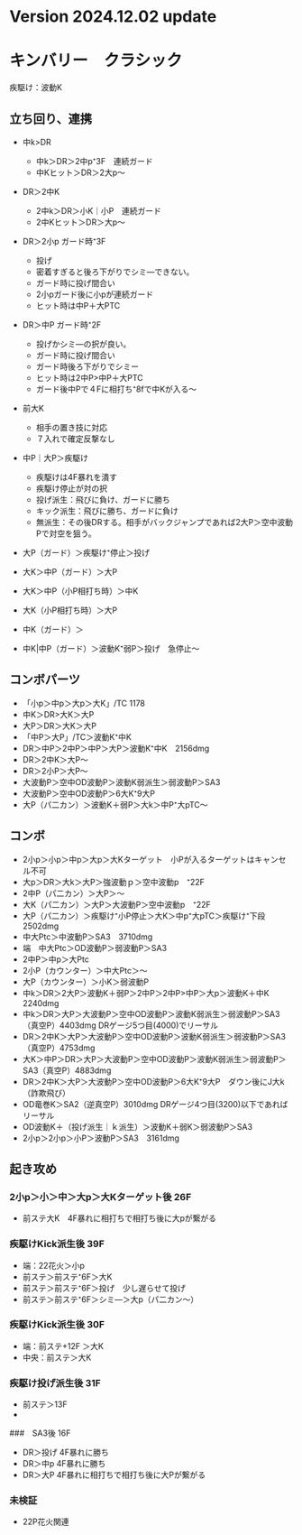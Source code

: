 # Version 2024.12.02 update
# キンバリー　クラシック
疾駆け：波動K
## 立ち回り、連携
* 中k>DR
  * 中k＞DR＞2中p⁺3F　連続ガード
  * 中Kヒット＞DR＞2大p～
* DR＞2中K
  * 2中k＞DR＞小K｜小P　連続ガード
  * 2中Kヒット＞DR＞大p～

* DR＞2小p ガード時⁺3F
  * 投げ　
  * 密着すぎると後ろ下がりでシミ―できない。 
  * ガード時に投げ間合い
  * 2小pガード後に小pが連続ガード
  * ヒット時は中P＋大PTC

* DR＞中P ガード時⁺2F
  * 投げかシミ―の択が良い。
  * ガード時に投げ間合い
  * ガード時後ろ下がりでシミー
  * ヒット時は2中P>中P＋大PTC
  * ガード後中Pで４Fに相打ち⁺8fで中Kが入る～

* 前大K
  * 相手の置き技に対応
  * ７入れで確定反撃なし

* 中P｜大P＞疾駆け
  * 疾駆けは4F暴れを潰す
  * 疾駆け停止が対の択
  * 投げ派生：飛びに負け、ガードに勝ち
  * キック派生：飛びに勝ち、ガードに負け
  * 無派生：その後DRする。相手がバックジャンプであれば2大P＞空中波動Pで対空を狙う。

* 大P（ガード）＞疾駆け⁺停止＞投げ
* 大K＞中P（ガード）＞大P
* 大K＞中P（小P相打ち時）＞中K
* 大K（小P相打ち時）＞大P
* 中K（ガード）＞
* 中K|中P（ガード）＞波動K⁺弱P＞投げ　急停止～

## コンボパーツ 
* 「小p＞中p＞大p＞大K」/TC 1178 
* 中K＞DR>大K＞大P
* 大P＞DR＞大K＞大P
* 「中P＞大P」/TC＞波動K⁺中K
* DR＞中P＞2中P＞中P＞大P＞波動K⁺中K　2156dmg
* DR＞2中K＞大P～  
* DR＞2小P＞大P～
* 大波動P＞空中OD波動P＞波動K弱派生＞弱波動P＞SA3
* 大波動P＞空中OD波動P＞6大K⁺9大P
* 大P（パ二カン）＞波動K＋弱P＞大k＞中P⁺大pTC～

## コンボ
* 2小p＞小p＞中p＞大p＞大Kターゲット　小Pが入るターゲットはキャンセル不可
* 大p＞DR＞大k＞大P＞強波動ｐ＞空中波動p　⁺22F
* 2中P（パ二カン）＞大P＞～
* 大K（パ二カン）＞大P＞大波動P＞空中波動p　⁺22F 
* 大P（パ二カン）＞疾駆け⁺小P停止＞大K＞中p⁺大pTC＞疾駆け⁺下段　2502dmg
* 中大Ptc＞中波動P＞SA3　3710dmg
* 端　中大Ptc＞OD波動P＞弱波動P＞SA3　
* 2中P＞中p＞大Ptc
* 2小P（カウンター）＞中大Ptc＞～
* 大P（カウンター）＞小K＞弱波動P
* 中k＞DR＞2大P＞波動K＋弱P＞2中P＞2中P>中P＞大p＞波動K＋中K　2240dmg 
* 中k＞DR＞大P＞大波動P＞空中OD波動P＞波動K弱派生＞弱波動P＞SA3（真空P）4403dmg DRゲージ5つ目(4000)でリーサル
* DR＞2中K＞大P＞大波動P＞空中OD波動P＞波動K弱派生＞弱波動P＞SA3（真空P）4753dmg
* 大K＞中P＞DR＞大P＞大波動P＞空中OD波動P＞波動K弱派生＞弱波動P＞SA3（真空P）4883dmg
* DR＞2中K＞大P＞大波動P＞空中OD波動P＞6大K⁺9大P　ダウン後にJ大k（詐欺飛び）
* OD竜巻K＞SA2（逆真空P）3010dmg        DRゲージ4つ目(3200)以下であればリーサル
* OD波動K＋（投げ派生｜ｋ派生）＞波動K＋弱K＞弱波動P＞SA3
* 2小p＞2小p＞小P＞波動P＞SA3　3161dmg

## 起き攻め
### 2小p＞小＞中＞大p＞大Kターゲット後 26F
* 前ステ大K　4F暴れに相打ちで相打ち後に大pが繋がる

### 疾駆けKick派生後 39F
* 端：22花火＞小p
* 前ステ＞前ステ⁺6F＞大K
* 前ステ＞前ステ⁺6F＞投げ　少し遅らせて投げ
* 前ステ＞前ステ⁺6F＞シミ―＞大p（パ二カン～）　

### 疾駆けKick派生後 30F
* 端：前ステ+12F ＞大K
* 中央：前ステ＞大K
### 疾駆け投げ派生後 31F
* 前ステ＞13F
* 
###　SA3後 16F
* DR＞投げ 4F暴れに勝ち 
* DR＞中p  4F暴れに勝ち 
* DR＞大P   4F暴れに相打ちで相打ち後に大Pが繋がる

### 未検証
* 22P花火関連